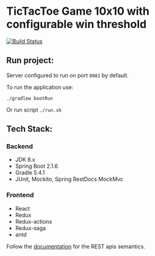 # TicTacToe Game 10x10 with configurable win threshold

[![Build Status][noughts-crosses-travis-image] ][noughts-crosses-travis-url]

[noughts-crosses-travis-image]: https://travis-ci.com/itallix/noughts-crosses.svg?token=VccNzTqqao1HL7VwvVz1&branch=master
[noughts-crosses-travis-url]: https://travis-ci.com/github/itallix/noughts-crosses

## Run project:

Server configured to run on port `8081` by default.

To run the application use: 

    ./gradlew bootRun
    
Or run script `./run.sh`

## Tech Stack:

### Backend
 * JDK 8.x
 * Spring Boot 2.1.6
 * Gradle 5.4.1
 * JUnit, Mockito, Spring RestDocs MockMvc

### Frontend
 * React
 * Redux
 * Redux-actions
 * Redux-saga
 * antd

Follow the [documentation](./rest-api-docs/index.html) for the REST apis semantics.
